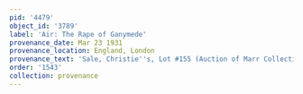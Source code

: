 ```yaml
---
pid: '4479'
object_id: '3789'
label: 'Air: The Rape of Ganymede'
provenance_date: Mar 23 1931
provenance_location: England, London
provenance_text: 'Sale, Christie''s, Lot #155 (Auction of Marr Collection)'
order: '1543'
collection: provenance
---
```


